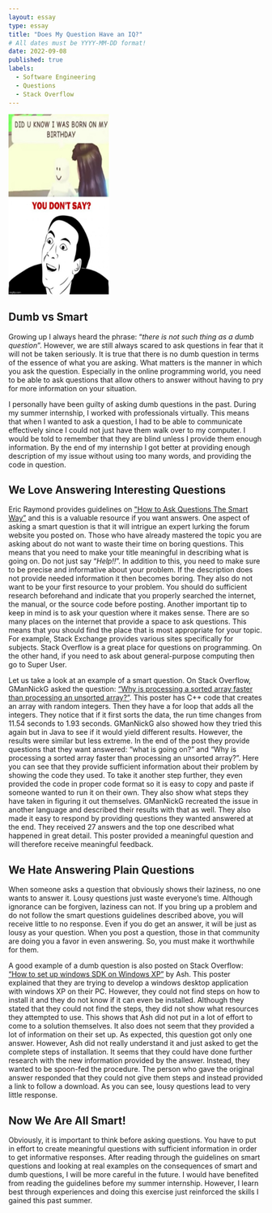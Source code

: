 ```yaml
---
layout: essay
type: essay
title: "Does My Question Have an IQ?"
# All dates must be YYYY-MM-DD format!
date: 2022-09-08
published: true
labels:
  - Software Engineering
  - Questions
  - Stack Overflow
---
```

<img width="200px" class="rounded float-start pe-4" src="../img/smartquestions.jpg">

## Dumb vs Smart
Growing up I always heard the phrase: “*there is not such thing as a dumb question*”.  However, we are still always scared to ask questions in fear that it will not be taken seriously.  It is true that there is no dumb question in terms of the essence of what you are asking.  What matters is the manner in which you ask the question.  Especially in the online programming world, you need to be able to ask questions that allow others to answer without having to pry for more information on your situation.

I personally have been guilty of asking dumb questions in the past.  During my summer internship, I worked with professionals virtually.  This means that when I wanted to ask a question, I had to be able to communicate effectively since I could not just have them walk over to my computer.  I would be told to remember that they are blind unless I provide them enough information.  By the end of my internship I got better at providing enough description of my issue without using too many words, and providing the code in question.

## We Love Answering Interesting Questions
Eric Raymond provides guidelines on ["How to Ask Questions The Smart Way”](http://www.catb.org/esr/faqs/smart-questions.html) and this is a valuable resource if you want answers.  One aspect of asking a smart question is that it will intrigue an expert lurking the forum website you posted on.  Those who have already mastered the topic you are asking about do not want to waste their time on boring questions.  This means that you need to make your title meaningful in describing what is going on.  Do not just say “*Help!!*”.  In addition to this, you need to make sure to be precise and informative about your problem.  If the description does not provide needed information it then becomes boring.  They also do not want to be your first resource to your problem.  You should do sufficient research beforehand and indicate that you properly searched the internet, the manual, or the source code before posting.  Another important tip to keep in mind is to ask your question where it makes sense.  There are so many places on the internet that provide a space to ask questions.  This means that you should find the place that is most appropriate for your topic.  For example, Stack Exchange provides various sites specifically for subjects.  Stack Overflow is a great place for questions on programming.  On the other hand, if you need to ask about general-purpose computing then go to Super User.

Let us take a look at an example of a smart question.  On Stack Overflow, GManNickG asked the question: [“Why is processing a sorted array faster than processing an unsorted array?”](https://stackoverflow.com/questions/11227809/why-is-processing-a-sorted-array-faster-than-processing-an-unsorted-array).  This poster has C++ code that creates an array with random integers.  Then they have a for loop that adds all the integers.  They notice that if it first sorts the data, the run time changes from 11.54 seconds to 1.93 seconds.  GManNickG also showed how they tried this again but in Java to see if it would yield different results.  However, the results were similar but less extreme.  In the end of the post they provide questions that they want answered: “what is going on?” and “Why is processing a sorted array faster than processing an unsorted array?”.  Here you can see that they provide sufficient information about their problem by showing the code they used.  To take it another step further, they even provided the code in proper code format so it is easy to copy and paste if someone wanted to run it on their own.  They also show what steps they have taken in figuring it out themselves.  GManNickG recreated the issue in another language and described their results with that as well.  They also made it easy to respond by providing questions they wanted answered at the end.  They received 27 answers and the top one described what happened in great detail.  This poster provided a meaningful question and will therefore receive meaningful feedback.  

## We Hate Answering Plain Questions
When someone asks a question that obviously shows their laziness, no one wants to answer it.  Lousy questions just waste everyone’s time.  Although ignorance can be forgiven, laziness can not.  If you bring up a problem and do not follow the smart questions guidelines described above, you will receive little to no response.  Even if you do get an answer, it will be just as lousy as your question.  When you post a question, those in that community are doing you a favor in even answering.  So, you must make it worthwhile for them.

A good example of a dumb question is also posted on Stack Overflow: [“How to set up windows SDK on Windows XP”](https://stackoverflow.com/questions/19628758/how-to-set-up-windows-sdk-on-windows-xp) by Ash.  This poster explained that they are trying to develop a windows desktop application with windows XP on their PC.  However, they could not find steps on how to install it and they do not know if it can even be installed.  Although they stated that they could not find the steps, they did not show what resources they attempted to use.  This shows that Ash did not put in a lot of effort to come to a solution themselves.  It also does not seem that they provided a lot of information on their set up.  As expected, this question got only one answer.  However, Ash did not really understand it and just asked to get the complete steps of installation.  It seems that they could have done further research with the new information provided by the answer.  Instead, they wanted to be spoon-fed the procedure.  The person who gave the original answer responded that they could not give them steps and instead provided a link to follow a download.  As you can see, lousy questions lead to very little response.

## Now We Are All Smart!
Obviously, it is important to think before asking questions.  You have to put in effort to create meaningful questions with sufficient information in order to get informative responses.  After reading through the guidelines on smart questions and looking at real examples on the consequences of smart and dumb questions, I will be more careful in the future.  I would have benefited from reading the guidelines before my summer internship.  However, I learn best through experiences and doing this exercise just reinforced the skills I gained this past summer.
